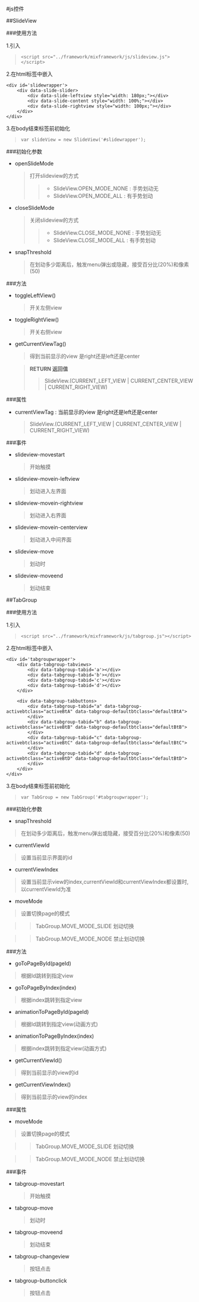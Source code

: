 #js控件

##SlideView

###使用方法

1.引入

> `<script src="../framework/mixframework/js/slideview.js"></script>`

2.在html标签中嵌入


    <div id='slidewrapper'>
        <div data-slide-slider>
            <div data-slide-leftview style="width: 180px;"></div>
            <div data-slide-content style="width: 100%;"></div>
            <div data-slide-rightview style="width: 100px;"></div>
        </div>
    </div>

3.在body结束标签前初始化

> `var slideView = new SlideView('#slidewrapper');`

###初始化参数

+ openSlideMode
    > 打开slideview的方式
    >> + SlideView.OPEN_MODE_NONE : 手势划动无
    >> + SlideView.OPEN_MODE_ALL : 有手势划动

+ closeSlideMode
    > 关闭slideview的方式
    >> + SlideView.CLOSE_MODE_NONE : 手势划动无
    >> + SlideView.CLOSE_MODE_ALL : 有手势划动

+ snapThreshold
    > 在划动多少距离后，触发menu弹出或隐藏，接受百分比(20%)和像素(50)

###方法

+ toggleLeftView()
    > 开关左侧view

+ toggleRightView()
    > 开关右侧view

+ getCurrentViewTag()
    > 得到当前显示的view 是right还是left还是center

    > **RETURN 返回值** 
    >> SlideView.(CURRENT_LEFT_VIEW | CURRENT_CENTER_VIEW | CURRENT_RIGHT_VIEW)

###属性
+ currentViewTag : 当前显示的view 是right还是left还是center
    >SlideView.(CURRENT_LEFT_VIEW | CURRENT_CENTER_VIEW | CURRENT_RIGHT_VIEW)

###事件

+ slideview-movestart

    > 开始触摸
+ slideview-movein-leftview

    > 划动进入左界面
+ slideview-movein-rightview

    > 划动进入右界面
+ slideview-movein-centerview

    > 划动进入中间界面
+ slideview-move

    > 划动时
+ slideview-moveend

    > 划动结束

##TabGroup

###使用方法

1.引入

> `<script src="../framework/mixframework/js/tabgroup.js"></script>`

2.在html标签中嵌入


    <div id='tabgroupwrapper'>
        <div data-tabgroup-tabviews>
            <div data-tabgroup-tabid='a'></div>
            <div data-tabgroup-tabid='b'></div>
            <div data-tabgroup-tabid='c'></div>
            <div data-tabgroup-tabid='d'></div>
        </div>

        <div data-tabgroup-tabbuttons>
            <div data-tabgroup-tabid="a" data-tabgroup-activebtclass="activeBtA" data-tabgroup-defaultbtclass="defaultBtA">
            </div>
            <div data-tabgroup-tabid="b" data-tabgroup-activebtclass="activeBtB" data-tabgroup-defaultbtclass="defaultBtB">
            </div>
            <div data-tabgroup-tabid="c" data-tabgroup-activebtclass="activeBtC" data-tabgroup-defaultbtclass="defaultBtC">
            </div>
            <div data-tabgroup-tabid="d" data-tabgroup-activebtclass="activeBtD" data-tabgroup-defaultbtclass="defaultBtD">
            </div>
        </div>
    </div>

3.在body结束标签前初始化

> `var TabGroup = new TabGroup('#tabgroupwrapper');`

###初始化参数

+ snapThreshold

> 在划动多少距离后，触发menu弹出或隐藏，接受百分比(20%)和像素(50)

+ currentViewId

> 设置当前显示界面的id

+ currentViewIndex

> 设置当前显示view的index,currentViewId和currentViewIndex都设置时,以currentViewId为准

+ moveMode

> 设置切换page的模式

>> TabGroup.MOVE_MODE_SLIDE 划动切换

>> TabGroup.MOVE_MODE_NODE 禁止划动切换

###方法

+ goToPageById(pageId)

> 根据Id跳转到指定view

+ goToPageByIndex(index)

> 根据index跳转到指定view

+ animationToPageById(pageId)

> 根据Id跳转到指定view(动画方式)

+ animationToPageByIndex(index)

> 根据index跳转到指定view(动画方式)

+ getCurrentViewId()

> 得到当前显示的view的id

+ getCurrentViewIndex()

> 得到当前显示的view的index

###属性

+ moveMode

> 设置切换page的模式

>> TabGroup.MOVE_MODE_SLIDE 划动切换

>> TabGroup.MOVE_MODE_NODE 禁止划动切换

###事件

+ tabgroup-movestart

    > 开始触摸

+ tabgroup-move

    > 划动时

+ tabgroup-moveend

    > 划动结束

+ tabgroup-changeview

    > 按钮点击

+ tabgroup-buttonclick

    > 按钮点击
